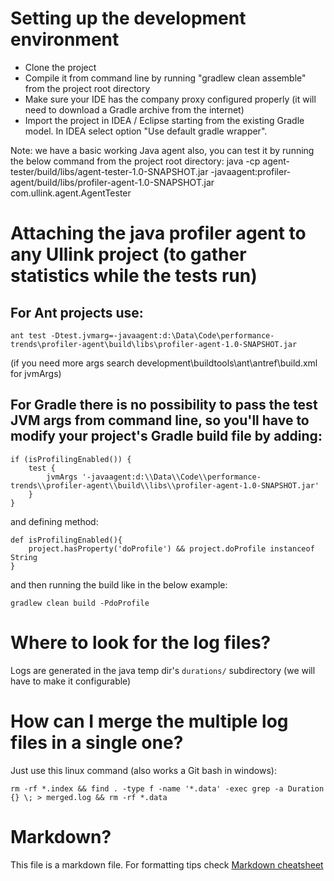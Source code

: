 # Setting up the development environment

* Clone the project
* Compile it from command line by running "gradlew clean assemble" from the project root directory
* Make sure your IDE has the company proxy configured properly (it will need to download a Gradle archive from the internet)
* Import the project in IDEA / Eclipse starting from the existing Gradle model. In IDEA select option "Use default gradle wrapper".

Note: we have a basic working Java agent also, you can test it by running the below command from the project root directory:
 java -cp agent-tester/build/libs/agent-tester-1.0-SNAPSHOT.jar -javaagent:profiler-agent/build/libs/profiler-agent-1.0-SNAPSHOT.jar com.ullink.agent.AgentTester

# Attaching the java profiler agent to any Ullink project (to gather statistics while the tests run)

## For Ant projects use:

```
ant test -Dtest.jvmarg=-javaagent:d:\Data\Code\performance-trends\profiler-agent\build\libs\profiler-agent-1.0-SNAPSHOT.jar
```

 (if you need more args search development\buildtools\ant\antref\build.xml for jvmArgs)


## For Gradle there is no possibility to pass the test JVM args from command line, so you'll have to modify your project's Gradle build file by adding:

```
if (isProfilingEnabled()) {
    test {
        jvmArgs '-javaagent:d:\\Data\\Code\\performance-trends\\profiler-agent\\build\\libs\\profiler-agent-1.0-SNAPSHOT.jar'
    }
}
```

and defining method:

```
def isProfilingEnabled(){
    project.hasProperty('doProfile') && project.doProfile instanceof String
}
```

and then running the build like in the below example:

 `gradlew clean build -PdoProfile`

# Where to look for the log files?

 Logs are generated in the java temp dir's `durations/` subdirectory (we will have to make it configurable)


# How can I merge the multiple log files in a single one?

 Just use this linux command (also works a Git bash in windows):

 `rm -rf *.index && find . -type f -name '*.data' -exec grep -a Duration {} \; > merged.log && rm -rf *.data`

# Markdown?

This file is a markdown file. For formatting tips check [Markdown cheatsheet](https://github.com/adam-p/markdown-here/wiki/Markdown-Cheatsheet)
